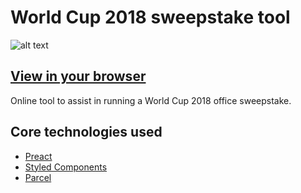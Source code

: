 # World Cup 2018 sweepstake tool

![alt text](https://sweepstake.onge.uk/assets/sweepstake.gif "Screenshot of World Cup 2018 sweepstake tool")

## **[View in your browser](https://sweepstake.onge.uk/)**

Online tool to assist in running a World Cup 2018 office sweepstake.

## Core technologies used

-   [Preact](https://preactjs.com/)
-   [Styled Components](https://www.styled-components.com/)
-   [Parcel](https://parceljs.org/)
